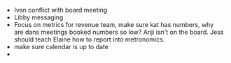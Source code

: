 - Ivan conflict with board meeting
- Libby messaging
- Focus on metrics for revenue team, make sure kat has numbers, why are dans meetings booked numbers so low? Anji isn't on the board. Jess should teach Elaine how to report into metronomics.
- make sure calendar is up to date
- 